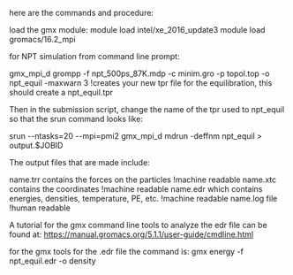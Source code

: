 here are the commands and procedure:

load the gmx module: module load intel/xe_2016_update3 module load gromacs/16.2_mpi

for NPT simulation from command line prompt:

gmx_mpi_d grompp -f npt_500ps_87K.mdp -c minim.gro -p topol.top -o npt_equil -maxwarn 3  !creates your new tpr file for the equilibration, this should create a npt_equil.tpr

Then in the submission script, change the name of the tpr used to npt_equil so that the srun command looks like:

srun --ntasks=20 --mpi=pmi2 gmx_mpi_d mdrun -deffnm npt_equil > output.$JOBID

The output files that are made include:

name.trr contains the forces on the particles  !machine readable
name.xtc contains the coordinates  !machine readable
name.edr which contains energies, densities, temperature, PE, etc. !machine readable
name.log file  !human readable

A tutorial for the gmx command line tools to analyze the edr file can be found at: https://manual.gromacs.org/5.1.1/user-guide/cmdline.html

for the gmx tools for the .edr file the command is: gmx energy -f npt_equil.edr -o density


